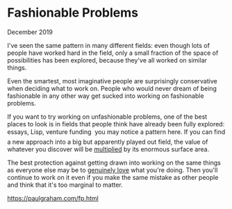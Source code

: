 # Fashionable Problems

December 2019

I've seen the same pattern in many different fields: even though lots of people have worked hard in the field, only a small fraction of the space of possibilities has been explored, because they've all worked on similar things.

Even the smartest, most imaginative people are surprisingly conservative when deciding what to work on. People who would never dream of being fashionable in any other way get sucked into working on fashionable problems.

If you want to try working on unfashionable problems, one of the best places to look is in fields that people think have already been fully explored: essays, Lisp, venture funding  you may notice a pattern here. If you can find a new approach into a big but apparently played out field, the value of whatever you discover will be [multiplied](https://paulgraham.com/sun.html) by its enormous surface area.

The best protection against getting drawn into working on the same things as everyone else may be to [genuinely love](https://paulgraham.com/genius.html) what you're doing. Then you'll continue to work on it even if you make the same mistake as other people and think that it's too marginal to matter.

https://paulgraham.com/fp.html
